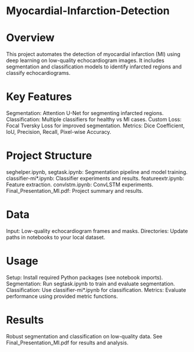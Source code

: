 # Myocardial-Infarction-Detection

# Overview
This project automates the detection of myocardial infarction (MI) using deep learning on low-quality echocardiogram images. It includes segmentation and classification models to identify infarcted regions and classify echocardiograms.

# Key Features
Segmentation: Attention U-Net for segmenting infarcted regions.
Classification: Multiple classifiers for healthy vs MI cases.
Custom Loss: Focal Tversky Loss for improved segmentation.
Metrics: Dice Coefficient, IoU, Precision, Recall, Pixel-wise Accuracy.
# Project Structure
seghelper.ipynb, segtask.ipynb: Segmentation pipeline and model training.
classifier-mi*.ipynb: Classifier experiments and results.
featureextr.ipynb: Feature extraction.
convlstm.ipynb: ConvLSTM experiments.
Final_Presentation_MI.pdf: Project summary and results.
# Data
Input: Low-quality echocardiogram frames and masks.
Directories: Update paths in notebooks to your local dataset.
# Usage
Setup: Install required Python packages (see notebook imports).
Segmentation: Run segtask.ipynb to train and evaluate segmentation.
Classification: Use classifier-mi*.ipynb for classification.
Metrics: Evaluate performance using provided metric functions.
# Results
Robust segmentation and classification on low-quality data.
See Final_Presentation_MI.pdf for results and analysis.
